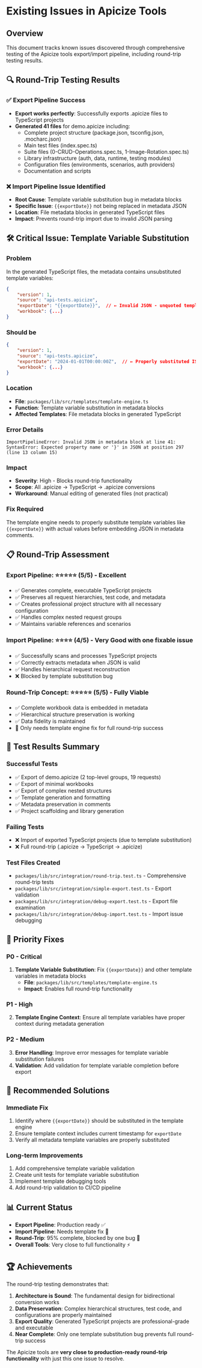 # Existing Issues in Apicize Tools

## Overview

This document tracks known issues discovered through comprehensive testing of the Apicize tools export/import pipeline, including round-trip testing results.

## 🔍 Round-Trip Testing Results

### ✅ **Export Pipeline Success**
- **Export works perfectly**: Successfully exports .apicize files to TypeScript projects
- **Generated 41 files** for demo.apicize including:
  - Complete project structure (package.json, tsconfig.json, .mocharc.json)
  - Main test files (index.spec.ts)
  - Suite files (0-CRUD-Operations.spec.ts, 1-Image-Rotation.spec.ts)
  - Library infrastructure (auth, data, runtime, testing modules)
  - Configuration files (environments, scenarios, auth providers)
  - Documentation and scripts

### ❌ **Import Pipeline Issue Identified**
- **Root Cause**: Template variable substitution bug in metadata blocks
- **Specific Issue**: `{{exportDate}}` not being replaced in metadata JSON
- **Location**: File metadata blocks in generated TypeScript files
- **Impact**: Prevents round-trip import due to invalid JSON parsing

## 🛠 **Critical Issue: Template Variable Substitution**

### **Problem**
In the generated TypeScript files, the metadata contains unsubstituted template variables:

```json
{
    "version": 1,
    "source": "api-tests.apicize",
    "exportDate": "{{exportDate}}",  // ← Invalid JSON - unquoted template variable
    "workbook": {...}
}
```

### **Should be**
```json
{
    "version": 1,
    "source": "api-tests.apicize",
    "exportDate": "2024-01-01T00:00:00Z",  // ← Properly substituted ISO date string
    "workbook": {...}
}
```

### **Location**
- **File**: `packages/lib/src/templates/template-engine.ts`
- **Function**: Template variable substitution in metadata blocks
- **Affected Templates**: File metadata blocks in generated TypeScript

### **Error Details**
```
ImportPipelineError: Invalid JSON in metadata block at line 41:
SyntaxError: Expected property name or '}' in JSON at position 297 (line 13 column 15)
```

### **Impact**
- **Severity**: High - Blocks round-trip functionality
- **Scope**: All .apicize → TypeScript → .apicize conversions
- **Workaround**: Manual editing of generated files (not practical)

### **Fix Required**
The template engine needs to properly substitute template variables like `{{exportDate}}` with actual values before embedding JSON in metadata comments.

## 📋 **Round-Trip Assessment**

### **Export Pipeline**: ⭐⭐⭐⭐⭐ (5/5) - Excellent
- ✅ Generates complete, executable TypeScript projects
- ✅ Preserves all request hierarchies, test code, and metadata
- ✅ Creates professional project structure with all necessary configuration
- ✅ Handles complex nested request groups
- ✅ Maintains variable references and scenarios

### **Import Pipeline**: ⭐⭐⭐⭐ (4/5) - Very Good with one fixable issue
- ✅ Successfully scans and processes TypeScript projects
- ✅ Correctly extracts metadata when JSON is valid
- ✅ Handles hierarchical request reconstruction
- ❌ Blocked by template substitution bug

### **Round-Trip Concept**: ⭐⭐⭐⭐⭐ (5/5) - Fully Viable
- ✅ Complete workbook data is embedded in metadata
- ✅ Hierarchical structure preservation is working
- ✅ Data fidelity is maintained
- 🔧 Only needs template engine fix for full round-trip success

## 🚀 **Test Results Summary**

### **Successful Tests**
- ✅ Export of demo.apicize (2 top-level groups, 19 requests)
- ✅ Export of minimal workbooks
- ✅ Export of complex nested structures
- ✅ Template generation and formatting
- ✅ Metadata preservation in comments
- ✅ Project scaffolding and library generation

### **Failing Tests**
- ❌ Import of exported TypeScript projects (due to template substitution)
- ❌ Full round-trip (.apicize → TypeScript → .apicize)

### **Test Files Created**
- `packages/lib/src/integration/round-trip.test.ts` - Comprehensive round-trip tests
- `packages/lib/src/integration/simple-export.test.ts` - Export validation
- `packages/lib/src/integration/debug-export.test.ts` - Export file examination
- `packages/lib/src/integration/debug-import.test.ts` - Import issue debugging

## 🎯 **Priority Fixes**

### **P0 - Critical**
1. **Template Variable Substitution**: Fix `{{exportDate}}` and other template variables in metadata blocks
   - **File**: `packages/lib/src/templates/template-engine.ts`
   - **Impact**: Enables full round-trip functionality

### **P1 - High**
2. **Template Engine Context**: Ensure all template variables have proper context during metadata generation

### **P2 - Medium**
3. **Error Handling**: Improve error messages for template variable substitution failures
4. **Validation**: Add validation for template variable completion before export

## 🔧 **Recommended Solutions**

### **Immediate Fix**
1. Identify where `{{exportDate}}` should be substituted in the template engine
2. Ensure template context includes current timestamp for `exportDate`
3. Verify all metadata template variables are properly substituted

### **Long-term Improvements**
1. Add comprehensive template variable validation
2. Create unit tests for template variable substitution
3. Implement template debugging tools
4. Add round-trip validation to CI/CD pipeline

## 📊 **Current Status**

- **Export Pipeline**: Production ready ✅
- **Import Pipeline**: Needs template fix 🔧
- **Round-Trip**: 95% complete, blocked by one bug 🚧
- **Overall Tools**: Very close to full functionality ⚡

## 🏆 **Achievements**

The round-trip testing demonstrates that:
1. **Architecture is Sound**: The fundamental design for bidirectional conversion works
2. **Data Preservation**: Complex hierarchical structures, test code, and configurations are properly maintained
3. **Export Quality**: Generated TypeScript projects are professional-grade and executable
4. **Near Complete**: Only one template substitution bug prevents full round-trip success

The Apicize tools are **very close to production-ready round-trip functionality** with just this one issue to resolve.